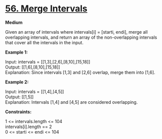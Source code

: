 # [56. Merge Intervals](https://leetcode.com/problems/merge-intervals/)
__Medium__

Given an array of intervals where intervals[i] = [starti, endi], merge all overlapping intervals, and return an array of the non-overlapping intervals that cover all the intervals in the input.

 

__Example 1:__

Input: intervals = [[1,3],[2,6],[8,10],[15,18]] <br>
Output: [[1,6],[8,10],[15,18]] <br>
Explanation: Since intervals [1,3] and [2,6] overlap, merge them into [1,6].

__Example 2:__

Input: intervals = [[1,4],[4,5]]<br>
Output: [[1,5]]<br>
Explanation: Intervals [1,4] and [4,5] are considered overlapping.
 

__Constraints:__

1 <= intervals.length <= 104 <br>
intervals[i].length == 2<br>
0 <= starti <= endi <= 104
